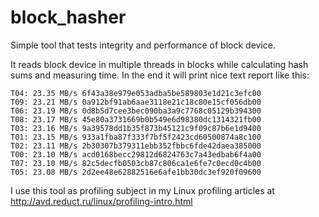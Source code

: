 block_hasher
============

Simple tool that tests integrity and performance of block device.

It reads block device in multiple threads in blocks while calculating hash sums and measuring time. 
In the end it will print nice text report like this:

    T04: 23.35 MB/s 6f43a38e979e053adba5be589803e1d21c3efc00
    T09: 23.21 MB/s 0a912bf91ab6aae3118e21c18c80e15cf056db00
    T06: 23.19 MB/s 0d8b5d7cee3bec090ba3a9c7768c05129b394300
    T08: 23.17 MB/s 45e80a3731669b0b549e6d98380dc1314321fb00
    T03: 23.16 MB/s 9a39578dd1b35f873b45121c9f09c87b6e1d9400
    T01: 23.15 MB/s 933a1fba87f333f7bf5f2423cd60500874a8c100
    T02: 23.11 MB/s 2b30307b379311ebb352fbbc6fde42daea385000
    T00: 23.10 MB/s acd0168becc29812d6824763c7a43edbab6f4a00
    T07: 23.10 MB/s 82c5decfb0503cb87c806ca1e6fe7c0ecd0c4b00
    T05: 23.08 MB/s 2d2ee48e62882516e6afe1bb30dc3ef920f09600

I use this tool as profiling subject in my Linux profiling articles at 
<http://avd.reduct.ru/linux/profiling-intro.html>
